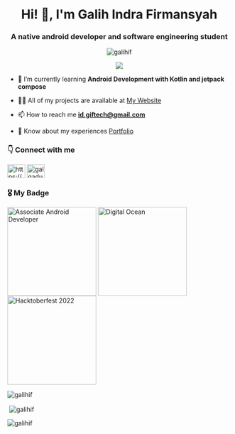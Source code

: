 <h1 align="center">Hi! 👋, I'm Galih Indra Firmansyah</h1>
<h3 align="center">A native android developer and software engineering student</h3>


<p align="center"> 
  <img src="https://komarev.com/ghpvc/?username=galihif&label=Profile%20views&color=0e75b6&style=flat" alt="galihif" /> 
</p>

<p align="center">
  <img alig src="https://github-profile-trophy.vercel.app/?username=galihif&column=6&rank=-C,-?" />
</p>

- 🌱 I’m currently learning **Android Development with Kotlin and jetpack compose**

- 👨‍💻 All of my projects are available at [My Website](https://gif-tech.web.app/)

- 📫 How to reach me **id.giftech@gmail.com**

- 📄 Know about my experiences [Portfolio](https://s.id/GalihifPortfolio)


### :point_down: Connect with me
<p align="left">
<a href="https://www.linkedin.com/in/galihif/" target="blank"><img align="center" src="https://raw.githubusercontent.com/rahuldkjain/github-profile-readme-generator/master/src/images/icons/Social/linked-in-alt.svg" alt="https://www.linkedin.com/in/galihif/" height="30" width="40" /></a>
<a href="https://www.hackerrank.com/galgadut" target="blank"><img align="center" src="https://raw.githubusercontent.com/rahuldkjain/github-profile-readme-generator/master/src/images/icons/Social/hackerrank.svg" alt="galgadut24" height="30" width="40" /></a>
</p>

### :medal_military: My Badge


<p align="left">
<a href="https://www.credential.net/2772d469-f5e1-4e03-a661-cae7c730db6e" target="blank"><img align="center" src="https://templates.images.credential.net/16570305677153544077318830934231.png" alt="Associate Android Developer" height="200" width="200" /></a>
<a href="https://www.holopin.io/userbadge/cl8lqa0pz1135109mp4z2fkr76" target="blank"><img align="center" src="https://www.holopin.io/_next/image?url=https%3A%2F%2Fassets.holopin.io%2FeyJidWNrZXQiOiJob2xvcGluLWFzc2V0cyIsImtleSI6ImFzc2V0cy9jbDhlcTN6OWMwMzU3MDlsM2Z4OTluOHg2IiwiZWRpdHMiOnsicm90YXRlIjpudWxsfX0%3D&w=1920&q=75" alt="Digital Ocean" height="200" width="200" /></a>
<a href="https://www.holopin.io/userbadge/clamo1i0y2406108jzpq1f0e3b" target="blank"><img align="center" src="https://www.holopin.io/_next/image?url=https%3A%2F%2Fassets.holopin.io%2FeyJidWNrZXQiOiJob2xvcGluLWFzc2V0cyIsImtleSI6ImFzc2V0cy9jbGFqeHF4eTUwNDMzMDhqc3k3bXp1NmlwIiwiZWRpdHMiOnsicm90YXRlIjpudWxsfX0%3D&w=1920&q=75" alt="Hacktoberfest 2022" height="200" width="200" /></a>
</p>

<p><img align="center" src="https://github-readme-stats.vercel.app/api/top-langs?username=galihif&show_icons=true&locale=en&layout=compact" alt="galihif" /></p>

<p>&nbsp;<img align="center" src="https://github-readme-stats.vercel.app/api?username=galihif&show_icons=true&locale=en" alt="galihif" /></p>

<p><img align="center" src="https://github-readme-streak-stats.herokuapp.com/?user=galihif&" alt="galihif" /></p>
